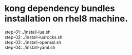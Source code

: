 # kong dependency bundles installation on rhel8 machine.

step-01: ./install-lua.sh  
step-02: ./install-luarocks.sh  
step-03: ./install-openssl.sh  
step-04: ./install-yaml.sh  
